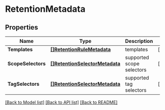 # RetentionMetadata

## Properties

Name | Type | Description | Notes
------------ | ------------- | ------------- | -------------
**Templates** | [**[]RetentionRuleMetadata**](RetentionRuleMetadata.md) | templates | [optional] 
**ScopeSelectors** | [**[]RetentionSelectorMetadata**](RetentionSelectorMetadata.md) | supported scope selectors | [optional] 
**TagSelectors** | [**[]RetentionSelectorMetadata**](RetentionSelectorMetadata.md) | supported tag selectors | [optional] 

[[Back to Model list]](../README.md#documentation-for-models) [[Back to API list]](../README.md#documentation-for-api-endpoints) [[Back to README]](../README.md)


